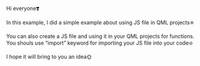 Hi everyone❣️

In this example, I did a simple example about using JS file in QML projects✳️

You can also create a JS file and using it in your QML projects for functions. You shouls use “import” keyword for importing your JS file into your code❇️

I hope it will bring to you an idea🌞

